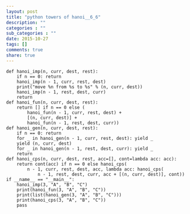 ```yaml
---
layout: post
title: "python towers of hanoi__6_6"
description: ""
categories : ""
sub_categories : ""
date: 2015-10-27
tags: []
comments: true
share: true
---
```



    def hanoi_imp(n, curr, dest, rest):
        if n == 0: return
        hanoi_imp(n - 1, curr, rest, dest)
        print("move %n from %s to %s" % (n, curr, dest))
        hanoi_imp(n - 1, rest, dest, curr)
        return
    def hanoi_fun(n, curr, dest, rest):
        return [] if n == 0 else (
            hanoi_fun(n - 1, curr, rest, dest) + 
            [(n, curr, dest)] + 
            hanoi_fun(n - 1, rest, dest, curr))
    def hanoi_gen(n, curr, dest, rest):
        if n == 0: return
        for _ in hanoi_gen(n - 1, curr, rest, dest): yield _
        yield (n, curr, dest)
        for _ in hanoi_gen(n - 1, rest, dest, curr): yield _
        return
    def hanoi_cps(n, curr, dest, rest, acc=[], cont=lambda acc: acc):
        return cont(acc) if n == 0 else hanoi_cps(
            n - 1, curr, rest, dest, acc, lambda acc: hanoi_cps(
                n - 1, rest, dest, curr, acc + [(n, curr, dest)], cont))
    if __name__ == "__main__":
        hanoi_imp(3, "A", "B", "C")
        print(hanoi_fun(3, "A", "B", "C"))
        print(list(hanoi_gen(3, "A", "B", "C")))
        print(hanoi_cps(3, "A", "B", "C"))
        pass

